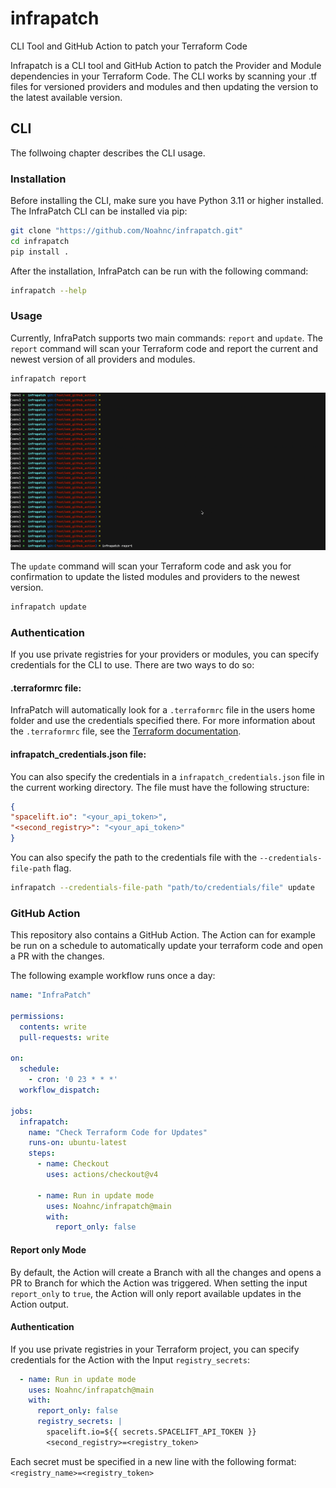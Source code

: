 # infrapatch
CLI Tool and GitHub Action to patch your Terraform Code

Infrapatch is a CLI tool and GitHub Action to patch the Provider and Module dependencies in your Terraform Code.
The CLI works by scanning your .tf files for versioned providers and modules and then updating the version to the latest available version.

## CLI
The follwoing chapter describes the CLI usage.

### Installation

Before installing the CLI, make sure you have Python 3.11 or higher installed.
The InfraPatch CLI can be installed via pip:

```bash
git clone "https://github.com/Noahnc/infrapatch.git"
cd infrapatch
pip install .
```

After the installation, InfraPatch can be run with the following command:

```bash
infrapatch --help
```

### Usage

Currently, InfraPatch supports two main commands: `report` and `update`.
The `report` command will scan your Terraform code and report the current and newest version of all providers and modules.

```bash
infrapatch report
```
![infrapatch_report.gif](asset%2Finfrapatch_report.gif)

The `update` command will scan your Terraform code and ask you for confirmation to update the listed modules and providers to the newest version.

```bash
infrapatch update
```

### Authentication

If you use private registries for your providers or modules, you can specify credentials for the CLI to use.
There are two ways to do so:

#### .terraformrc file:
InfraPatch will automatically look for a `.terraformrc` file in the users home folder and use the credentials specified there.
For more information about the `.terraformrc` file, see the [Terraform documentation](https://www.terraform.io/docs/commands/cli-config.html#credentials-1).

#### infrapatch_credentials.json file:

You can also specify the credentials in a `infrapatch_credentials.json` file in the current working directory.
The file must have the following structure:
```json
{
"spacelift.io": "<your_api_token>",
"<second_registry>": "<your_api_token>"
}
```

You can also specify the path to the credentials file with the `--credentials-file-path` flag.

```bash
infrapatch --credentials-file-path "path/to/credentials/file" update
```

### GitHub Action

This repository also contains a GitHub Action.
The Action can for example be run on a schedule to automatically update your terraform code and open a PR with the changes.

The following example workflow runs once a day:
    
```yaml
name: "InfraPatch"

permissions:
  contents: write
  pull-requests: write

on:
  schedule:
    - cron: '0 23 * * *'
  workflow_dispatch:

jobs:
  infrapatch:
    name: "Check Terraform Code for Updates"
    runs-on: ubuntu-latest
    steps:
      - name: Checkout
        uses: actions/checkout@v4

      - name: Run in update mode
        uses: Noahnc/infrapatch@main
        with:
          report_only: false 
```

#### Report only Mode

By default, the Action will create a Branch with all the changes and opens a PR to Branch for which the Action was triggered.
When setting the input `report_only` to `true`, the Action will only report available updates in the Action output.

#### Authentication

If you use private registries in your Terraform project, you can specify credentials for the Action with the Input `registry_secrets`:

```yaml
  - name: Run in update mode
    uses: Noahnc/infrapatch@main
    with:
      report_only: false
      registry_secrets: |
        spacelift.io=${{ secrets.SPACELIFT_API_TOKEN }}
        <second_registry>=<registry_token>
```

Each secret must be specified in a new line with the following format: `<registry_name>=<registry_token>`
